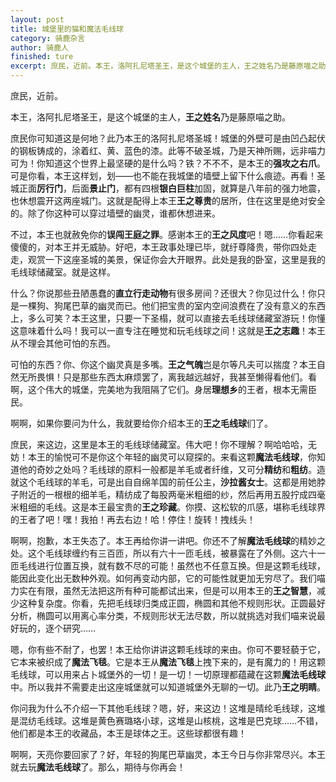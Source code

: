 ```yaml
---
layout: post
title: 城堡里的猫和魔法毛线球
category: 骑鹿杂言
author: 骑鹿人
finished: ture
excerpt: 庶民，近前。本王，洛阿扎尼塔圣王，是这个城堡的主人，王之姓名乃是藤原喵之助。
---
```


庶民，近前。

本王，洛阿扎尼塔圣王，是这个城堡的主人，**王之姓名**乃是藤原喵之助。

庶民你可知道这是何地？此乃本王的洛阿扎尼塔圣城！城堡的外壁可是由凹凸起伏的钢板铸成的，涂着红、黄、蓝色的漆。此等不破圣城，乃是天神所赐，远非喵力可为！你知道这个世界上最坚硬的是什么吗？铁？不不不，是本王的**强攻之右爪**。可是你看，本王这样划，划——也不能在我城堡的墙壁上留下什么痕迹。再看！圣城正面**厉行门**，后面**景止门**，都有四根**银白巨柱**加固，就算是八年前的强力地震，也休想震开这两座城门。这就是配得上本王**王之尊贵**的居所，住在这里是绝对安全的。除了你这种可以穿过墙壁的幽灵，谁都休想进来。

不过，本王也就赦免你的**误闯王庭之罪**。感谢本王的**王之风度**吧！嗯……你看起来傻傻的，对本王并无威胁。好吧，本王政事处理已毕，就纡尊降贵，带你四处走走，观赏一下这座圣城的美景，保证你会大开眼界。此处是我的卧室，这里是我的毛线球储藏室。就是这样。

什么？你说那些丑陋愚蠢的**直立行走动物**有很多房间？还很大？你见过什么！你只是一棵狗、狗尾巴草的幽灵而已。他们把宝贵的室内空间浪费在了没有意义的东西上，多么可笑？本王这里，只要一下圣榻，就可以直接去毛线球储藏室游玩！你懂这意味着什么吗！我可以一直专注在睡觉和玩毛线球之间！这就是**王之志趣**！本王从不理会其他可怕的东西。

可怕的东西？你、你这个幽灵真是多嘴。**王之气魄**岂是尔等凡夫可以揣度？本王自然无所畏惧！只是那些东西太麻烦罢了，离我越远越好，我甚至懒得看他们。看啊，这个伟大的城堡，完美地为我阻隔了它们。身居**理想乡**的王者，根本无需臣民。

啊啊，如果你要问为什么，我就要给你介绍本王的**王之毛线球**们了。

庶民，来这边，这里是本王的毛线球储藏室。伟大吧！你不理解？啊哈哈哈，无妨！本王的愉悦可不是你这个年轻的幽灵可以窥探的。来看这颗**魔法毛线球**，你知道他的奇妙之处吗？毛线球的原料一般都是羊毛或者纤维，又可分**精纺**和**粗纺**。造就这个毛线球的羊毛，可是出自自绵羊国的前任公主，**沙拉酱女士**。这都是用她脖子附近的一根根的细羊毛，精纺成了每股两毫米粗细的纱，然后再用五股拧成四毫米粗细的毛线。这是本王最宝贵的**王之珍藏**。你摸、这松软的爪感，堪称毛线球界的王者了吧！嘿！我拍！再去右边！哈！停住！旋转！拽线头！

啊啊，抱歉，本王失态了。本王再给你讲一讲吧。你还不了解**魔法毛线球**的精妙之处。这个毛线球缠约有三百匝，所以有六十一匝毛线，被暴露在了外侧。这六十一匝毛线进行位置互换，就有数不尽的可能！虽然也不任意互换。但是这颗毛线球，能因此变化出无数种外观。如何再变动内部，它的可能性就更加无穷尽了。我们喵力实在有限，虽然无法把这所有种可能都试出来，但是可以用本王的**王之智慧**，减少这种复杂度。你看，先把毛线球归类成正圆，椭圆和其他不规则形状。正圆最好分析，椭圆可以用离心率分类，不规则形状无法尽数，所以就挑选对我们喵来说最好玩的，逐个研究……

嗯，你有些不耐了，也罢！本王给你讲讲这颗毛线球的来由。你可不要轻藐于它，它本来被织成了**魔法飞毯**。它是本王从**魔法飞毯**上拽下来的，是有魔力的！用这颗毛线球，可以用来占卜城堡外的一切！是一切！一切原理都蕴藏在这颗**魔法毛线球**中。所以我并不需要走出这座城堡就可以知道城堡外无聊的一切。此乃**王之明睛**。

你问我为什么不介绍一下其他毛线球？嗯，好，来这边！这堆是晴纶毛线球，这堆是混纺毛线球。这堆是黄色赛璐珞小球，这堆是山核桃，这堆是巴克球……不错，他们都是本王的收藏品，本王是球体之王。这些球都很有趣！

啊啊，天亮你要回家了？好，年轻的狗尾巴草幽灵，本王今日与你非常尽兴。本王就去玩**魔法毛线球**了。那么，期待与你再会！
